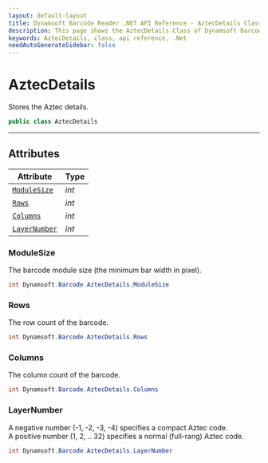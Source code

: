 ```yaml
---
layout: default-layout
title: Dynamsoft Barcode Reader .NET API Reference - AztecDetails Class
description: This page shows the AztecDetails Class of Dynamsoft Barcode Reader for .NET SDK.
keywords: AztecDetails, class, api reference, .Net
needAutoGenerateSidebar: false
---
```



# AztecDetails
Stores the Aztec details.

```C#
public class AztecDetails
```  

---


## Attributes
  
| Attribute | Type |
|---------- | ----------- | 
| [`ModuleSize`](#modulesize) | *int* |
| [`Rows`](#rows) | *int* | 
| [`Columns`](#columns) | *int* |
| [`LayerNumber`](#layernumber) | *int* |
  
  
### ModuleSize
The barcode module size (the minimum bar width in pixel).

```C#
int Dynamsoft.Barcode.AztecDetails.ModuleSize
```  
   
### Rows
The row count of the barcode.

```C#
int Dynamsoft.Barcode.AztecDetails.Rows
```  

### Columns
The column count of the barcode.

```C#
int Dynamsoft.Barcode.AztecDetails.Columns
```  

### LayerNumber
A negative number (-1, -2, -3, -4) specifies a compact Aztec code.  
A positive number (1, 2, .. 32) specifies a normal (full-rang) Aztec code.  

```C#
int Dynamsoft.Barcode.AztecDetails.LayerNumber
```  
